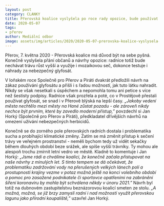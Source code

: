 ```yaml
---
layout: post
category: CLANKY
title: Přerovská koalice vyslyšela po roce rady opozice, bude používat mozaikovou seč a testuje alternativy za glyfosát
date: 2020-05-07
tags: 
- přerov  
author: Mediální odbor
image: assets/img/articles/2020/2020-05-07-prerovska-koalice-vyslysela-opozici.png  #751x422 pixelu
---
```

Přerov, 7. května 2020 - Přerovská koalice má důvod být na sebe pyšná. Konečně vyslyšela přání občanů a návrhy opozice: radnice totiž bude nechávat trávu růst vyšší a využije i mozaikovou seč, dokonce testuje i náhrady za nebezpečný glyfosát.

V loňském roce Společně pro Přerov a Piráti dvakrát předložili návrh na zákaz používání glyfosátu a přišli i s řadou možností, jak tuto látku nahradit. Nikdy se však nesetkali s úspěchem a nepomohla tomu ani petice s více než šestisty podpisy. Radnice však prozřela a poté, co v Prostějově přestali používat glyfosát, se snad i v Přerově blýská na lepší časy. *„Jakoby vedení města nechtělo mezi městy na Hané zůstat pozadu - ale zároveň nikdy nechce být prvním, které by zavedlo moderní přístup,”* povzdechl si Jan Horký (Společně pro Přerov a Piráti), předkladatel dřívějších návrhů na omezení užívání nebezpečných herbicidů.

Konečně se do zorného pole přerovských radních dostala i problematika sucha a probíhající klimatické změny. Zatím se má změnit přístup k sečení trávy ve veřejném prostranství - neměli bychom tedy už vidět sekačky během dlouhých období beze srážek, ale spíše vyšší trávníky. Ty mohou ale alespoň trochu zmírnit letní vedro ve městě. Kladně to komentuje i Jan Horký: *„Jsme rádi a chválíme koalici, že konečně začala přistupovat na naše návrhy z minulých let. S tímto tempem se dá očekávat, že problematiku zadržování vody na přerušených velkých lánech polí a prostupnosti krajiny vezme v potaz možná ještě na konci volebního období a pomoc pro zasažené podnikatele či sportovce opatřeními na zabránění šíření koronaviru by mohla být schválena někdy v únoru 2021.”* Návrh byl totiž na dubnovém zastupitelstvu beznázorovou koalicí smeten ze stolu. *„A možná, možná, se již brzy zamyslí radní i nad možností využít přerovskou lagunu jako přírodní koupaliště,”* uzavřel Jan Horký.
